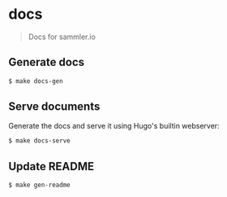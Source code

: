 # docs

> Docs for sammler.io

## Generate docs

```sh
$ make docs-gen
```

## Serve documents
Generate the docs and serve it using Hugo's builtin webserver:

```sh
$ make docs-serve
```

## Update README

```sh
$ make gen-readme

